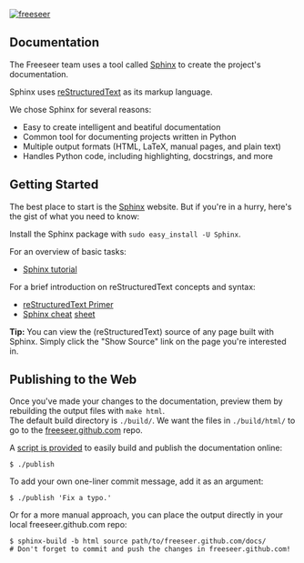 [![freeseer](https://github.com/Freeseer/freeseer.github.com/raw/master/img/banner.png
"Freeseer by FOSSLC")](http://freeseer.github.com)

Documentation
-------------

The Freeseer team uses a tool called [Sphinx](http://sphinx.pocoo.org) to create
the project's documentation.

Sphinx uses [reStructuredText](http://docutils.sf.net/rst.html) as its markup
language.

We chose Sphinx for several reasons:

* Easy to create intelligent and beatiful documentation
* Common tool for documenting projects written in Python
* Multiple output formats (HTML, LaTeX, manual pages, and plain text)
* Handles Python code, including highlighting, docstrings, and more

Getting Started
---------------
The best place to start is the [Sphinx](http://sphinx.pocoo.org) website.
But if you're in a hurry, here's the gist of what you need to know:

Install the Sphinx package with `sudo easy_install -U Sphinx`.

For an overview of basic tasks:

* [Sphinx tutorial](http://sphinx.pocoo.org/tutorial.html)

For a brief introduction on reStructuredText concepts and syntax:

* [reStructuredText Primer](http://sphinx.pocoo.org/rest.html)
* [Sphinx cheat](http://matplotlib.sourceforge.net/sampledoc/cheatsheet.html)
  [sheet](http://openalea.gforge.inria.fr/doc/openalea/doc/_build/html/source/sphinx/rest_syntax.html)

**Tip:** You can view the (reStructuredText) source of any page built with
Sphinx. Simply click the "Show Source" link on the page you're interested in.

Publishing to the Web
---------------------

Once you've made your changes to the documentation, preview them by rebuilding
the output files with `make html`.  
The default build directory is `./build/`.
We want the files in `./build/html/` to go to the
[freeseer.github.com](https://github.com/Freeseer/freeseer.github.com) repo.

A [script is provided](https://github.com/Freeseer/freeseer-docs/blob/master/publish.sh)
to easily build and publish the documentation online:

    $ ./publish

To add your own one-liner commit message, add it as an argument:

    $ ./publish 'Fix a typo.'

Or for a more manual approach, you can place the output directly in your local freeseer.github.com repo:

    $ sphinx-build -b html source path/to/freeseer.github.com/docs/
    # Don't forget to commit and push the changes in freeseer.github.com!
